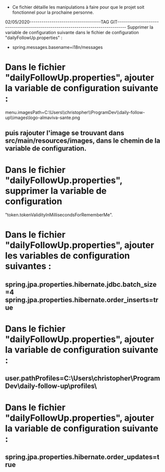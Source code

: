 - Ce fichier détaille les manipulations à faire pour que le projet soit fonctionnel pour la prochaine personne.

02/05/2020------------------------------------TAG GIT----------------------------------------------------------------------------------
Supprimer la variable de configuration suivante dans le fichier de configuration "dailyFollowUp.properties" : 
 - spring.messages.basename=i18n/messages

# Dans le fichier "dailyFollowUp.properties", ajouter la variable de configuration suivante :

menu.imagesPath=C:\\Users\\\christopher\\\ProgramDev\\\daily-follow-up\\\images\\logo-almaviva-sante.png

puis rajouter l'image se trouvant dans src/main/resources/images, dans le chemin de la variable de configuration.
------------------------------------------------------------------------------------------------------------------------
# Dans le fichier "dailyFollowUp.properties", supprimer la variable de configuration
 "token.tokenValidityInMillisecondsForRememberMe".

# Dans le fichier "dailyFollowUp.properties", ajouter les variables de configuration suivantes :

spring.jpa.properties.hibernate.jdbc.batch_size=4
spring.jpa.properties.hibernate.order_inserts=true 
------------------------------------------------------------------------------------------------------------------------
# Dans le fichier "dailyFollowUp.properties", ajouter la variable de configuration suivante :

user.pathProfiles=C:\\Users\\christopher\\ProgramDev\\daily-follow-up\\profiles\\
------------------------------------------------------------------------------------------------------------------------
# Dans le fichier "dailyFollowUp.properties", ajouter la variable de configuration suivante :
spring.jpa.properties.hibernate.order_updates=true
------------------------------------------------------------------------------------------------------------------------

